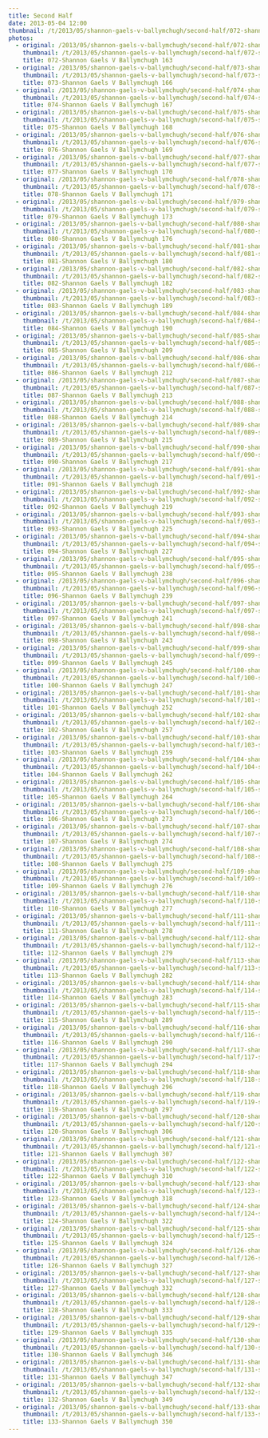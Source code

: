 ```yaml
---
title: Second Half
date: 2013-05-04 12:00
thumbnail: /t/2013/05/shannon-gaels-v-ballymchugh/second-half/072-shannon-gaels-v-ballymchugh-163.jpg
photos:
  - original: /2013/05/shannon-gaels-v-ballymchugh/second-half/072-shannon-gaels-v-ballymchugh-163.jpg
    thumbnail: /t/2013/05/shannon-gaels-v-ballymchugh/second-half/072-shannon-gaels-v-ballymchugh-163.jpg
    title: 072-Shannon Gaels V Ballymchugh 163
  - original: /2013/05/shannon-gaels-v-ballymchugh/second-half/073-shannon-gaels-v-ballymchugh-166.jpg
    thumbnail: /t/2013/05/shannon-gaels-v-ballymchugh/second-half/073-shannon-gaels-v-ballymchugh-166.jpg
    title: 073-Shannon Gaels V Ballymchugh 166
  - original: /2013/05/shannon-gaels-v-ballymchugh/second-half/074-shannon-gaels-v-ballymchugh-167.jpg
    thumbnail: /t/2013/05/shannon-gaels-v-ballymchugh/second-half/074-shannon-gaels-v-ballymchugh-167.jpg
    title: 074-Shannon Gaels V Ballymchugh 167
  - original: /2013/05/shannon-gaels-v-ballymchugh/second-half/075-shannon-gaels-v-ballymchugh-168.jpg
    thumbnail: /t/2013/05/shannon-gaels-v-ballymchugh/second-half/075-shannon-gaels-v-ballymchugh-168.jpg
    title: 075-Shannon Gaels V Ballymchugh 168
  - original: /2013/05/shannon-gaels-v-ballymchugh/second-half/076-shannon-gaels-v-ballymchugh-169.jpg
    thumbnail: /t/2013/05/shannon-gaels-v-ballymchugh/second-half/076-shannon-gaels-v-ballymchugh-169.jpg
    title: 076-Shannon Gaels V Ballymchugh 169
  - original: /2013/05/shannon-gaels-v-ballymchugh/second-half/077-shannon-gaels-v-ballymchugh-170.jpg
    thumbnail: /t/2013/05/shannon-gaels-v-ballymchugh/second-half/077-shannon-gaels-v-ballymchugh-170.jpg
    title: 077-Shannon Gaels V Ballymchugh 170
  - original: /2013/05/shannon-gaels-v-ballymchugh/second-half/078-shannon-gaels-v-ballymchugh-171.jpg
    thumbnail: /t/2013/05/shannon-gaels-v-ballymchugh/second-half/078-shannon-gaels-v-ballymchugh-171.jpg
    title: 078-Shannon Gaels V Ballymchugh 171
  - original: /2013/05/shannon-gaels-v-ballymchugh/second-half/079-shannon-gaels-v-ballymchugh-173.jpg
    thumbnail: /t/2013/05/shannon-gaels-v-ballymchugh/second-half/079-shannon-gaels-v-ballymchugh-173.jpg
    title: 079-Shannon Gaels V Ballymchugh 173
  - original: /2013/05/shannon-gaels-v-ballymchugh/second-half/080-shannon-gaels-v-ballymchugh-176.jpg
    thumbnail: /t/2013/05/shannon-gaels-v-ballymchugh/second-half/080-shannon-gaels-v-ballymchugh-176.jpg
    title: 080-Shannon Gaels V Ballymchugh 176
  - original: /2013/05/shannon-gaels-v-ballymchugh/second-half/081-shannon-gaels-v-ballymchugh-180.jpg
    thumbnail: /t/2013/05/shannon-gaels-v-ballymchugh/second-half/081-shannon-gaels-v-ballymchugh-180.jpg
    title: 081-Shannon Gaels V Ballymchugh 180
  - original: /2013/05/shannon-gaels-v-ballymchugh/second-half/082-shannon-gaels-v-ballymchugh-182.jpg
    thumbnail: /t/2013/05/shannon-gaels-v-ballymchugh/second-half/082-shannon-gaels-v-ballymchugh-182.jpg
    title: 082-Shannon Gaels V Ballymchugh 182
  - original: /2013/05/shannon-gaels-v-ballymchugh/second-half/083-shannon-gaels-v-ballymchugh-189.jpg
    thumbnail: /t/2013/05/shannon-gaels-v-ballymchugh/second-half/083-shannon-gaels-v-ballymchugh-189.jpg
    title: 083-Shannon Gaels V Ballymchugh 189
  - original: /2013/05/shannon-gaels-v-ballymchugh/second-half/084-shannon-gaels-v-ballymchugh-190.jpg
    thumbnail: /t/2013/05/shannon-gaels-v-ballymchugh/second-half/084-shannon-gaels-v-ballymchugh-190.jpg
    title: 084-Shannon Gaels V Ballymchugh 190
  - original: /2013/05/shannon-gaels-v-ballymchugh/second-half/085-shannon-gaels-v-ballymchugh-209.jpg
    thumbnail: /t/2013/05/shannon-gaels-v-ballymchugh/second-half/085-shannon-gaels-v-ballymchugh-209.jpg
    title: 085-Shannon Gaels V Ballymchugh 209
  - original: /2013/05/shannon-gaels-v-ballymchugh/second-half/086-shannon-gaels-v-ballymchugh-212.jpg
    thumbnail: /t/2013/05/shannon-gaels-v-ballymchugh/second-half/086-shannon-gaels-v-ballymchugh-212.jpg
    title: 086-Shannon Gaels V Ballymchugh 212
  - original: /2013/05/shannon-gaels-v-ballymchugh/second-half/087-shannon-gaels-v-ballymchugh-213.jpg
    thumbnail: /t/2013/05/shannon-gaels-v-ballymchugh/second-half/087-shannon-gaels-v-ballymchugh-213.jpg
    title: 087-Shannon Gaels V Ballymchugh 213
  - original: /2013/05/shannon-gaels-v-ballymchugh/second-half/088-shannon-gaels-v-ballymchugh-214.jpg
    thumbnail: /t/2013/05/shannon-gaels-v-ballymchugh/second-half/088-shannon-gaels-v-ballymchugh-214.jpg
    title: 088-Shannon Gaels V Ballymchugh 214
  - original: /2013/05/shannon-gaels-v-ballymchugh/second-half/089-shannon-gaels-v-ballymchugh-215.jpg
    thumbnail: /t/2013/05/shannon-gaels-v-ballymchugh/second-half/089-shannon-gaels-v-ballymchugh-215.jpg
    title: 089-Shannon Gaels V Ballymchugh 215
  - original: /2013/05/shannon-gaels-v-ballymchugh/second-half/090-shannon-gaels-v-ballymchugh-217.jpg
    thumbnail: /t/2013/05/shannon-gaels-v-ballymchugh/second-half/090-shannon-gaels-v-ballymchugh-217.jpg
    title: 090-Shannon Gaels V Ballymchugh 217
  - original: /2013/05/shannon-gaels-v-ballymchugh/second-half/091-shannon-gaels-v-ballymchugh-218.jpg
    thumbnail: /t/2013/05/shannon-gaels-v-ballymchugh/second-half/091-shannon-gaels-v-ballymchugh-218.jpg
    title: 091-Shannon Gaels V Ballymchugh 218
  - original: /2013/05/shannon-gaels-v-ballymchugh/second-half/092-shannon-gaels-v-ballymchugh-219.jpg
    thumbnail: /t/2013/05/shannon-gaels-v-ballymchugh/second-half/092-shannon-gaels-v-ballymchugh-219.jpg
    title: 092-Shannon Gaels V Ballymchugh 219
  - original: /2013/05/shannon-gaels-v-ballymchugh/second-half/093-shannon-gaels-v-ballymchugh-225.jpg
    thumbnail: /t/2013/05/shannon-gaels-v-ballymchugh/second-half/093-shannon-gaels-v-ballymchugh-225.jpg
    title: 093-Shannon Gaels V Ballymchugh 225
  - original: /2013/05/shannon-gaels-v-ballymchugh/second-half/094-shannon-gaels-v-ballymchugh-227.jpg
    thumbnail: /t/2013/05/shannon-gaels-v-ballymchugh/second-half/094-shannon-gaels-v-ballymchugh-227.jpg
    title: 094-Shannon Gaels V Ballymchugh 227
  - original: /2013/05/shannon-gaels-v-ballymchugh/second-half/095-shannon-gaels-v-ballymchugh-238.jpg
    thumbnail: /t/2013/05/shannon-gaels-v-ballymchugh/second-half/095-shannon-gaels-v-ballymchugh-238.jpg
    title: 095-Shannon Gaels V Ballymchugh 238
  - original: /2013/05/shannon-gaels-v-ballymchugh/second-half/096-shannon-gaels-v-ballymchugh-239.jpg
    thumbnail: /t/2013/05/shannon-gaels-v-ballymchugh/second-half/096-shannon-gaels-v-ballymchugh-239.jpg
    title: 096-Shannon Gaels V Ballymchugh 239
  - original: /2013/05/shannon-gaels-v-ballymchugh/second-half/097-shannon-gaels-v-ballymchugh-241.jpg
    thumbnail: /t/2013/05/shannon-gaels-v-ballymchugh/second-half/097-shannon-gaels-v-ballymchugh-241.jpg
    title: 097-Shannon Gaels V Ballymchugh 241
  - original: /2013/05/shannon-gaels-v-ballymchugh/second-half/098-shannon-gaels-v-ballymchugh-243.jpg
    thumbnail: /t/2013/05/shannon-gaels-v-ballymchugh/second-half/098-shannon-gaels-v-ballymchugh-243.jpg
    title: 098-Shannon Gaels V Ballymchugh 243
  - original: /2013/05/shannon-gaels-v-ballymchugh/second-half/099-shannon-gaels-v-ballymchugh-245.jpg
    thumbnail: /t/2013/05/shannon-gaels-v-ballymchugh/second-half/099-shannon-gaels-v-ballymchugh-245.jpg
    title: 099-Shannon Gaels V Ballymchugh 245
  - original: /2013/05/shannon-gaels-v-ballymchugh/second-half/100-shannon-gaels-v-ballymchugh-247.jpg
    thumbnail: /t/2013/05/shannon-gaels-v-ballymchugh/second-half/100-shannon-gaels-v-ballymchugh-247.jpg
    title: 100-Shannon Gaels V Ballymchugh 247
  - original: /2013/05/shannon-gaels-v-ballymchugh/second-half/101-shannon-gaels-v-ballymchugh-252.jpg
    thumbnail: /t/2013/05/shannon-gaels-v-ballymchugh/second-half/101-shannon-gaels-v-ballymchugh-252.jpg
    title: 101-Shannon Gaels V Ballymchugh 252
  - original: /2013/05/shannon-gaels-v-ballymchugh/second-half/102-shannon-gaels-v-ballymchugh-257.jpg
    thumbnail: /t/2013/05/shannon-gaels-v-ballymchugh/second-half/102-shannon-gaels-v-ballymchugh-257.jpg
    title: 102-Shannon Gaels V Ballymchugh 257
  - original: /2013/05/shannon-gaels-v-ballymchugh/second-half/103-shannon-gaels-v-ballymchugh-259.jpg
    thumbnail: /t/2013/05/shannon-gaels-v-ballymchugh/second-half/103-shannon-gaels-v-ballymchugh-259.jpg
    title: 103-Shannon Gaels V Ballymchugh 259
  - original: /2013/05/shannon-gaels-v-ballymchugh/second-half/104-shannon-gaels-v-ballymchugh-262.jpg
    thumbnail: /t/2013/05/shannon-gaels-v-ballymchugh/second-half/104-shannon-gaels-v-ballymchugh-262.jpg
    title: 104-Shannon Gaels V Ballymchugh 262
  - original: /2013/05/shannon-gaels-v-ballymchugh/second-half/105-shannon-gaels-v-ballymchugh-264.jpg
    thumbnail: /t/2013/05/shannon-gaels-v-ballymchugh/second-half/105-shannon-gaels-v-ballymchugh-264.jpg
    title: 105-Shannon Gaels V Ballymchugh 264
  - original: /2013/05/shannon-gaels-v-ballymchugh/second-half/106-shannon-gaels-v-ballymchugh-273.jpg
    thumbnail: /t/2013/05/shannon-gaels-v-ballymchugh/second-half/106-shannon-gaels-v-ballymchugh-273.jpg
    title: 106-Shannon Gaels V Ballymchugh 273
  - original: /2013/05/shannon-gaels-v-ballymchugh/second-half/107-shannon-gaels-v-ballymchugh-274.jpg
    thumbnail: /t/2013/05/shannon-gaels-v-ballymchugh/second-half/107-shannon-gaels-v-ballymchugh-274.jpg
    title: 107-Shannon Gaels V Ballymchugh 274
  - original: /2013/05/shannon-gaels-v-ballymchugh/second-half/108-shannon-gaels-v-ballymchugh-275.jpg
    thumbnail: /t/2013/05/shannon-gaels-v-ballymchugh/second-half/108-shannon-gaels-v-ballymchugh-275.jpg
    title: 108-Shannon Gaels V Ballymchugh 275
  - original: /2013/05/shannon-gaels-v-ballymchugh/second-half/109-shannon-gaels-v-ballymchugh-276.jpg
    thumbnail: /t/2013/05/shannon-gaels-v-ballymchugh/second-half/109-shannon-gaels-v-ballymchugh-276.jpg
    title: 109-Shannon Gaels V Ballymchugh 276
  - original: /2013/05/shannon-gaels-v-ballymchugh/second-half/110-shannon-gaels-v-ballymchugh-277.jpg
    thumbnail: /t/2013/05/shannon-gaels-v-ballymchugh/second-half/110-shannon-gaels-v-ballymchugh-277.jpg
    title: 110-Shannon Gaels V Ballymchugh 277
  - original: /2013/05/shannon-gaels-v-ballymchugh/second-half/111-shannon-gaels-v-ballymchugh-278.jpg
    thumbnail: /t/2013/05/shannon-gaels-v-ballymchugh/second-half/111-shannon-gaels-v-ballymchugh-278.jpg
    title: 111-Shannon Gaels V Ballymchugh 278
  - original: /2013/05/shannon-gaels-v-ballymchugh/second-half/112-shannon-gaels-v-ballymchugh-279.jpg
    thumbnail: /t/2013/05/shannon-gaels-v-ballymchugh/second-half/112-shannon-gaels-v-ballymchugh-279.jpg
    title: 112-Shannon Gaels V Ballymchugh 279
  - original: /2013/05/shannon-gaels-v-ballymchugh/second-half/113-shannon-gaels-v-ballymchugh-282.jpg
    thumbnail: /t/2013/05/shannon-gaels-v-ballymchugh/second-half/113-shannon-gaels-v-ballymchugh-282.jpg
    title: 113-Shannon Gaels V Ballymchugh 282
  - original: /2013/05/shannon-gaels-v-ballymchugh/second-half/114-shannon-gaels-v-ballymchugh-283.jpg
    thumbnail: /t/2013/05/shannon-gaels-v-ballymchugh/second-half/114-shannon-gaels-v-ballymchugh-283.jpg
    title: 114-Shannon Gaels V Ballymchugh 283
  - original: /2013/05/shannon-gaels-v-ballymchugh/second-half/115-shannon-gaels-v-ballymchugh-289.jpg
    thumbnail: /t/2013/05/shannon-gaels-v-ballymchugh/second-half/115-shannon-gaels-v-ballymchugh-289.jpg
    title: 115-Shannon Gaels V Ballymchugh 289
  - original: /2013/05/shannon-gaels-v-ballymchugh/second-half/116-shannon-gaels-v-ballymchugh-290.jpg
    thumbnail: /t/2013/05/shannon-gaels-v-ballymchugh/second-half/116-shannon-gaels-v-ballymchugh-290.jpg
    title: 116-Shannon Gaels V Ballymchugh 290
  - original: /2013/05/shannon-gaels-v-ballymchugh/second-half/117-shannon-gaels-v-ballymchugh-294.jpg
    thumbnail: /t/2013/05/shannon-gaels-v-ballymchugh/second-half/117-shannon-gaels-v-ballymchugh-294.jpg
    title: 117-Shannon Gaels V Ballymchugh 294
  - original: /2013/05/shannon-gaels-v-ballymchugh/second-half/118-shannon-gaels-v-ballymchugh-296.jpg
    thumbnail: /t/2013/05/shannon-gaels-v-ballymchugh/second-half/118-shannon-gaels-v-ballymchugh-296.jpg
    title: 118-Shannon Gaels V Ballymchugh 296
  - original: /2013/05/shannon-gaels-v-ballymchugh/second-half/119-shannon-gaels-v-ballymchugh-297.jpg
    thumbnail: /t/2013/05/shannon-gaels-v-ballymchugh/second-half/119-shannon-gaels-v-ballymchugh-297.jpg
    title: 119-Shannon Gaels V Ballymchugh 297
  - original: /2013/05/shannon-gaels-v-ballymchugh/second-half/120-shannon-gaels-v-ballymchugh-306.jpg
    thumbnail: /t/2013/05/shannon-gaels-v-ballymchugh/second-half/120-shannon-gaels-v-ballymchugh-306.jpg
    title: 120-Shannon Gaels V Ballymchugh 306
  - original: /2013/05/shannon-gaels-v-ballymchugh/second-half/121-shannon-gaels-v-ballymchugh-307.jpg
    thumbnail: /t/2013/05/shannon-gaels-v-ballymchugh/second-half/121-shannon-gaels-v-ballymchugh-307.jpg
    title: 121-Shannon Gaels V Ballymchugh 307
  - original: /2013/05/shannon-gaels-v-ballymchugh/second-half/122-shannon-gaels-v-ballymchugh-310.jpg
    thumbnail: /t/2013/05/shannon-gaels-v-ballymchugh/second-half/122-shannon-gaels-v-ballymchugh-310.jpg
    title: 122-Shannon Gaels V Ballymchugh 310
  - original: /2013/05/shannon-gaels-v-ballymchugh/second-half/123-shannon-gaels-v-ballymchugh-318.jpg
    thumbnail: /t/2013/05/shannon-gaels-v-ballymchugh/second-half/123-shannon-gaels-v-ballymchugh-318.jpg
    title: 123-Shannon Gaels V Ballymchugh 318
  - original: /2013/05/shannon-gaels-v-ballymchugh/second-half/124-shannon-gaels-v-ballymchugh-322.jpg
    thumbnail: /t/2013/05/shannon-gaels-v-ballymchugh/second-half/124-shannon-gaels-v-ballymchugh-322.jpg
    title: 124-Shannon Gaels V Ballymchugh 322
  - original: /2013/05/shannon-gaels-v-ballymchugh/second-half/125-shannon-gaels-v-ballymchugh-324.jpg
    thumbnail: /t/2013/05/shannon-gaels-v-ballymchugh/second-half/125-shannon-gaels-v-ballymchugh-324.jpg
    title: 125-Shannon Gaels V Ballymchugh 324
  - original: /2013/05/shannon-gaels-v-ballymchugh/second-half/126-shannon-gaels-v-ballymchugh-327.jpg
    thumbnail: /t/2013/05/shannon-gaels-v-ballymchugh/second-half/126-shannon-gaels-v-ballymchugh-327.jpg
    title: 126-Shannon Gaels V Ballymchugh 327
  - original: /2013/05/shannon-gaels-v-ballymchugh/second-half/127-shannon-gaels-v-ballymchugh-332.jpg
    thumbnail: /t/2013/05/shannon-gaels-v-ballymchugh/second-half/127-shannon-gaels-v-ballymchugh-332.jpg
    title: 127-Shannon Gaels V Ballymchugh 332
  - original: /2013/05/shannon-gaels-v-ballymchugh/second-half/128-shannon-gaels-v-ballymchugh-333.jpg
    thumbnail: /t/2013/05/shannon-gaels-v-ballymchugh/second-half/128-shannon-gaels-v-ballymchugh-333.jpg
    title: 128-Shannon Gaels V Ballymchugh 333
  - original: /2013/05/shannon-gaels-v-ballymchugh/second-half/129-shannon-gaels-v-ballymchugh-335.jpg
    thumbnail: /t/2013/05/shannon-gaels-v-ballymchugh/second-half/129-shannon-gaels-v-ballymchugh-335.jpg
    title: 129-Shannon Gaels V Ballymchugh 335
  - original: /2013/05/shannon-gaels-v-ballymchugh/second-half/130-shannon-gaels-v-ballymchugh-346.jpg
    thumbnail: /t/2013/05/shannon-gaels-v-ballymchugh/second-half/130-shannon-gaels-v-ballymchugh-346.jpg
    title: 130-Shannon Gaels V Ballymchugh 346
  - original: /2013/05/shannon-gaels-v-ballymchugh/second-half/131-shannon-gaels-v-ballymchugh-347.jpg
    thumbnail: /t/2013/05/shannon-gaels-v-ballymchugh/second-half/131-shannon-gaels-v-ballymchugh-347.jpg
    title: 131-Shannon Gaels V Ballymchugh 347
  - original: /2013/05/shannon-gaels-v-ballymchugh/second-half/132-shannon-gaels-v-ballymchugh-349.jpg
    thumbnail: /t/2013/05/shannon-gaels-v-ballymchugh/second-half/132-shannon-gaels-v-ballymchugh-349.jpg
    title: 132-Shannon Gaels V Ballymchugh 349
  - original: /2013/05/shannon-gaels-v-ballymchugh/second-half/133-shannon-gaels-v-ballymchugh-350.jpg
    thumbnail: /t/2013/05/shannon-gaels-v-ballymchugh/second-half/133-shannon-gaels-v-ballymchugh-350.jpg
    title: 133-Shannon Gaels V Ballymchugh 350
---
```

